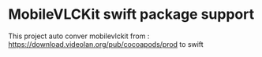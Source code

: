 #  MobileVLCKit swift package support
This project auto conver mobilevlckit from : https://download.videolan.org/pub/cocoapods/prod to swift 
